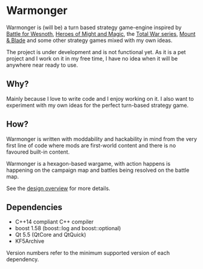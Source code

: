 # Warmonger

Warmonger is (will be) a turn based strategy game-engine inspired by
[Battle for Wesnoth](http://wesnoth.org),
[Heroes of Might and Magic](https://en.wikipedia.org/wiki/Heroes_of_Might_and_Magic),
the [Total War series](https://en.wikipedia.org/wiki/Total_War_(series)),
[Mount & Blade](https://en.wikipedia.org/wiki/Mount_%26_Blade) and some other
strategy games mixed with my own ideas.

The project is under development and is not functional yet. As it is a pet
project and I work on it in my free time, I have no idea when it will be
anywhere near ready to use.

## Why?

Mainly because I love to write code and I enjoy working on it. I also
want to experiment with my own ideas for the perfect turn-based strategy
game.

## How?

Warmonger is written with moddability and hackability in mind from the very
first line of code where mods are first-world content and there is no
favoured built-in content.

Warmonger is a hexagon-based wargame, with action happens is happening on the
campaign map and battles being resolved on the battle map.

See the [design overview](docs/OVERVIEW.md) for more details.

## Dependencies
* C++14 compliant C++ compiler
* boost 1.58 (boost::log and boost::optional)
* Qt 5.5 (QtCore and QtQuick)
* KF5Archive

Version numbers refer to the minimum supported version of each dependency.
